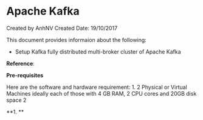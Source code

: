 # Apache Kafka
Created by AnhNV Created Date: 19/10/2017

This document provides informaion about the following:

- Setup Kafka fully distributed multi-broker cluster of Apache Kafka

**Reference**:

**Pre-requisites**

Here are the software and hardware requirement:
    1. 2 Physical or Virtual Machines ideally each of those with 4 GB RAM, 2 CPU cores and 20GB disk space
    2

**1. **